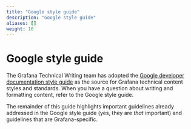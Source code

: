 ```yaml
---
title: "Google style guide"
description: "Google style guide"
aliases: []
weight: 10
---
```


# Google style guide

The Grafana Technical Writing team has adopted the [Google developer documentation style guide](https://developers.google.com/style) as the source for Grafana technical content styles and standards. When you have a question about writing and formatting content, refer to the Google style guide.

The remainder of this guide highlights important guidelines already addressed in the Google style guide (yes, they are _that_ important) and guidelines that are Grafana-specific.
